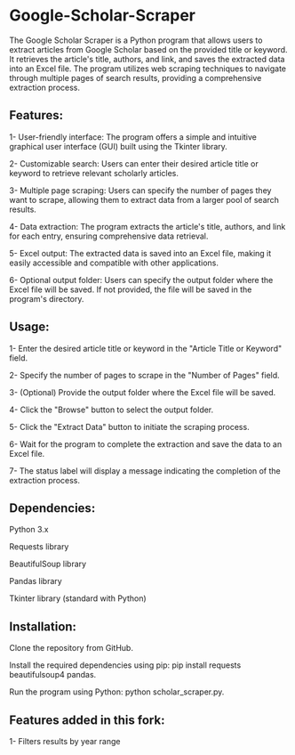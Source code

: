# Google-Scholar-Scraper
The Google Scholar Scraper is a Python program that allows users to extract articles from Google Scholar based on the provided title or keyword. It retrieves the article's title, authors, and link, and saves the extracted data into an Excel file. The program utilizes web scraping techniques to navigate through multiple pages of search results, providing a comprehensive extraction process.


## Features:

1-  User-friendly interface: The program offers a simple and intuitive graphical user interface (GUI) built using the Tkinter library.

2- Customizable search: Users can enter their desired article title or keyword to retrieve relevant scholarly articles.

3- Multiple page scraping: Users can specify the number of pages they want to scrape, allowing them to extract data from a larger pool of search results.

4- Data extraction: The program extracts the article's title, authors, and link for each entry, ensuring comprehensive data retrieval.

5- Excel output: The extracted data is saved into an Excel file, making it easily accessible and compatible with other applications.

6- Optional output folder: Users can specify the output folder where the Excel file will be saved. If not provided, the file will be saved in the program's directory.

## Usage:

1- Enter the desired article title or keyword in the "Article Title or Keyword" field.

2- Specify the number of pages to scrape in the "Number of Pages" field.

3- (Optional) Provide the output folder where the Excel file will be saved.

4- Click the "Browse" button to select the output folder.

5- Click the "Extract Data" button to initiate the scraping process.

6- Wait for the program to complete the extraction and save the data to an Excel file.

7- The status label will display a message indicating the completion of the extraction process.

## Dependencies:

Python 3.x

Requests library

BeautifulSoup library

Pandas library

Tkinter library (standard with Python)

## Installation:

Clone the repository from GitHub.

Install the required dependencies using pip: pip install requests beautifulsoup4 pandas.

Run the program using Python: python scholar_scraper.py.

## Features added in this fork:

1- Filters results by year range
